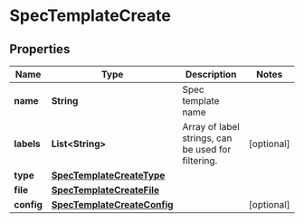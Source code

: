 

# SpecTemplateCreate

## Properties

Name | Type | Description | Notes
------------ | ------------- | ------------- | -------------
**name** | **String** | Spec template name | 
**labels** | **List&lt;String&gt;** | Array of label strings, can be used for filtering. |  [optional]
**type** | [**SpecTemplateCreateType**](SpecTemplateCreateType.md) |  | 
**file** | [**SpecTemplateCreateFile**](SpecTemplateCreateFile.md) |  | 
**config** | [**SpecTemplateCreateConfig**](SpecTemplateCreateConfig.md) |  |  [optional]



